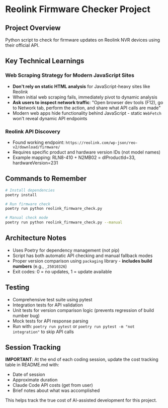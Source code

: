 # Reolink Firmware Checker Project

## Project Overview
Python script to check for firmware updates on Reolink NVR devices using their official API.

## Key Technical Learnings

### Web Scraping Strategy for Modern JavaScript Sites
- **Don't rely on static HTML analysis** for JavaScript-heavy sites like Reolink
- When initial web scraping fails, immediately pivot to dynamic analysis
- **Ask users to inspect network traffic**: "Open browser dev tools (F12), go to Network tab, perform the action, and share what API calls are made"
- Modern web apps hide functionality behind JavaScript - static `WebFetch` won't reveal dynamic API endpoints

### Reolink API Discovery
- Found working endpoint: `https://reolink.com/wp-json/reo-v2/download/firmware/`
- Requires specific product and hardware version IDs (not model names)
- Example mapping: RLN8-410 + N2MB02 = dlProductId=33, hardwareVersion=231

## Commands to Remember
```bash
# Install dependencies
poetry install

# Run firmware check
poetry run python reolink_firmware_check.py

# Manual check mode
poetry run python reolink_firmware_check.py --manual
```

## Architecture Notes
- Uses Poetry for dependency management (not pip)
- Script has both automatic API checking and manual fallback modes
- Proper version comparison using `packaging` library - **includes build numbers** (e.g., `_25010326`)
- Exit codes: 0 = no updates, 1 = update available

## Testing
- Comprehensive test suite using pytest
- Integration tests for API validation
- Unit tests for version comparison logic (prevents regression of build number bug)
- Mock tests for API response parsing
- Run with: `poetry run pytest` or `poetry run pytest -m "not integration"` to skip API calls

## Session Tracking
**IMPORTANT**: At the end of each coding session, update the cost tracking table in README.md with:
- Date of session
- Approximate duration  
- Claude Code API costs (get from user)
- Brief notes about what was accomplished

This helps track the true cost of AI-assisted development for this project.
